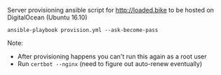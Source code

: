 Server provisioning ansible script for http://loaded.bike to be hosted on DigitalOcean (Ubuntu 16.10)

`ansible-playbook provision.yml --ask-become-pass`

Note:

* After provisioning happens you can't run this again as a root user
* Run `certbot --nginx` (need to figure out auto-renew eventually)